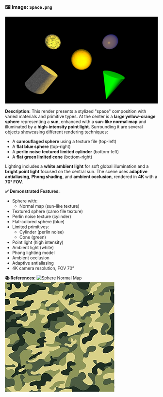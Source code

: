 ### 🖼️ Image: `Space.png`

![Space](Space.png)

**Description:**
This render presents a stylized "space" composition with varied materials and primitive types.
At the center is a **large yellow-orange sphere** representing a **sun**, enhanced with a **sun-like normal map** and illuminated by a **high-intensity point light**.
Surrounding it are several objects showcasing different rendering techniques:
- A **camouflaged sphere** using a texture file (top-left)
- A **flat blue sphere** (top-right)
- A **perlin noise textured limited cylinder** (bottom-left)
- A **flat green limited cone** (bottom-right)

Lighting includes a **white ambient light** for soft global illumination and a **bright point light** focused on the central sun. The scene uses **adaptive antialiasing**, **Phong shading**, and **ambient occlusion**, rendered in **4K** with a **70° FOV**.

**✅ Demonstrated Features:**
- Sphere with:
  - Normal map (sun-like texture)
- Textured sphere (camo file texture)
- Perlin noise texture (cylinder)
- Flat-colored sphere (blue)
- Limited primitives:
  - Cylinder (perlin noise)
  - Cone (green)
- Point light (high intensity)
- Ambient light (white)
- Phong lighting model
- Ambient occlusion
- Adaptive antialiasing
- 4K camera resolution, FOV 70°

**📚 References:**
![Sphere Normal Map](../configs/normalMaps/sun.png)
![Camo Texture](../configs/images/camo.jpeg)
